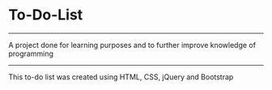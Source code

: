 # To-Do-List

***
A project done for learning purposes and to further improve knowledge of programming

***
This to-do list was created using HTML, CSS, jQuery and Bootstrap
